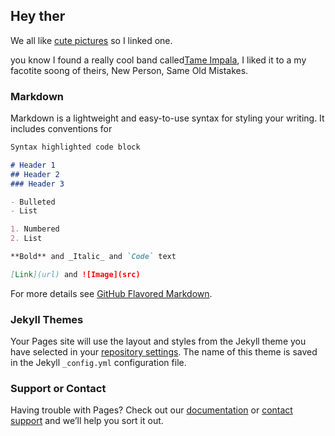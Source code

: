 ## Hey ther

We all like [cute pictures](https://www.dogbreedinfo.com/images8/PUGtubbs.jpg) so I linked one.

you know I found a really cool band called[Tame Impala](https://www.youtube.com/watch?v=S7mia9UMG4Y), I liked it to a my facotite soong of theirs, New Person, Same Old Mistakes.

### Markdown

Markdown is a lightweight and easy-to-use syntax for styling your writing. It includes conventions for

```markdown
Syntax highlighted code block

# Header 1
## Header 2
### Header 3

- Bulleted
- List

1. Numbered
2. List

**Bold** and _Italic_ and `Code` text

[Link](url) and ![Image](src)
```

For more details see [GitHub Flavored Markdown](https://guides.github.com/features/mastering-markdown/).

### Jekyll Themes

Your Pages site will use the layout and styles from the Jekyll theme you have selected in your [repository settings](https://github.com/21trodriguez/tuzz/settings). The name of this theme is saved in the Jekyll `_config.yml` configuration file.

### Support or Contact

Having trouble with Pages? Check out our [documentation](https://help.github.com/categories/github-pages-basics/) or [contact support](https://github.com/contact) and we’ll help you sort it out.
